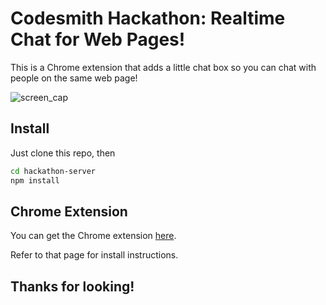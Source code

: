 # Codesmith Hackathon: Realtime Chat for Web Pages!

This is a Chrome extension that adds a little chat box so you can chat with people on the same web page!

![screen_cap](http://i.imgur.com/R2VWWaD.png)

## Install

Just clone this repo, then

```bash
cd hackathon-server
npm install
```

## Chrome Extension

You can get the Chrome extension [here](https://github.com/applefreak/cs-hackathon-chat-app-client).

Refer to that page for install instructions.

## Thanks for looking!
